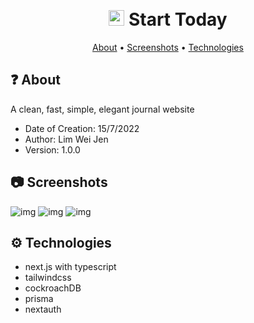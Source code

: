 <h1 align="center">
  <br>
  <img src="https://i.imgur.com/k219bSl.png" alt="website logo" width="25px">
  Start Today
  <br>
</h1>

<p align="center">
  <a href="#-about">About</a>
  •
  <a href="#-screenshots">Screenshots</a>
  •
  <a href="#-technologies">Technologies</a>
</p>

## ❓ About
A clean, fast, simple, elegant journal website
- Date of Creation: 15/7/2022
- Author: Lim Wei Jen
- Version: 1.0.0

## 📷 Screenshots
![img](https://i.imgur.com/5KR6UZe.png)
![img](https://i.imgur.com/gYk6E15.png)
![img](https://i.imgur.com/TnqiTua.png)

## ⚙️ Technologies
- next.js with typescript
- tailwindcss
- cockroachDB
- prisma
- nextauth